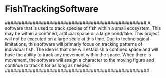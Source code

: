 # FishTrackingSoftware
###################################################
A software that is used to track species of fish within a small ecosystem. This may be within a confined, artificial space or a large pond/lake. This project will not be executed on a large scale at this time. 
Due to technological limitations, this software will primarly focus on tracking patterns of individual fish. The idea is that one will establish a confined space and will have the ability to track any movement within the space. When there is movement, the software will assign a character to the moving figure and continue to track it for as long as needed. 
####################################################



